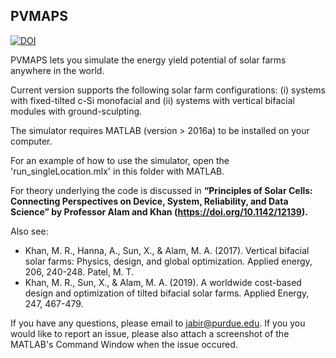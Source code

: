 ## PVMAPS


[![DOI](https://zenodo.org/badge/594789400.svg)](https://zenodo.org/badge/latestdoi/594789400)


PVMAPS lets you simulate the energy yield potential of solar farms anywhere in the world. 

Current version supports the following solar farm configurations: (i) systems with fixed-tilted c-Si monofacial and  (ii) systems with vertical bifacial modules with ground-sculpting.

The simulator requires MATLAB (version > 2016a) to be installed on your computer. 

For an example of how to use the simulator, open the 'run_singleLocation.mlx' in this folder  with MATLAB.

For theory underlying the code is discussed in **“Principles of Solar Cells: Connecting Perspectives on Device, System, Reliability, and Data Science” by Professor Alam and Khan  (https://doi.org/10.1142/12139).** 

Also see: 
 - Khan, M. R., Hanna, A., Sun, X., & Alam, M. A. (2017). Vertical bifacial solar farms: Physics, design, and global optimization. Applied energy, 206, 240-248. Patel, M. T.
 -  Khan, M. R., Sun, X., & Alam, M. A. (2019). A worldwide cost-based design and optimization of tilted bifacial solar farms. Applied Energy, 247, 467-479. 

If you have any questions, please email to jabir@purdue.edu. If you you would like to report an issue, please also attach a screenshot of the MATLAB's Command Window when the issue occured. 
